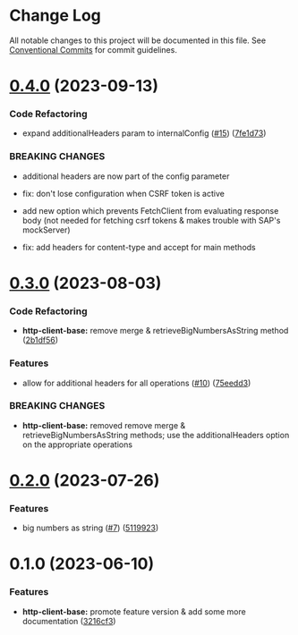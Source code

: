 # Change Log

All notable changes to this project will be documented in this file.
See [Conventional Commits](https://conventionalcommits.org) for commit guidelines.

# [0.4.0](https://github.com/odata2ts/http-client/compare/@odata2ts/http-client-base@0.3.0...@odata2ts/http-client-base@0.4.0) (2023-09-13)

### Code Refactoring

* expand additionalHeaders param to internalConfig ([#15](https://github.com/odata2ts/http-client/issues/15)) ([7fe1d73](https://github.com/odata2ts/http-client/commit/7fe1d73a7436f64b84a060bd1dbf9e121ef901ce))

### BREAKING CHANGES

* additional headers are now part of the config parameter

* fix: don't lose configuration when CSRF token is active

* add new option which prevents FetchClient from evaluating response body (not needed for fetching csrf tokens & makes trouble with SAP's mockServer)

* fix: add headers for content-type and accept for main methods

# [0.3.0](https://github.com/odata2ts/http-client/compare/@odata2ts/http-client-base@0.2.0...@odata2ts/http-client-base@0.3.0) (2023-08-03)

### Code Refactoring

* **http-client-base:** remove merge & retrieveBigNumbersAsString method ([2b1df56](https://github.com/odata2ts/http-client/commit/2b1df5677c42457430a968b3e61132818a83dc57))

### Features

* allow for additional headers for all operations ([#10](https://github.com/odata2ts/http-client/issues/10)) ([75eedd3](https://github.com/odata2ts/http-client/commit/75eedd3ebb8534188a5a644aee9e69e17f1f0c80))

### BREAKING CHANGES

* **http-client-base:** removed remove merge & retrieveBigNumbersAsString methods; use the additionalHeaders option on the appropriate operations

# [0.2.0](https://github.com/odata2ts/http-client/compare/@odata2ts/http-client-base@0.1.0...@odata2ts/http-client-base@0.2.0) (2023-07-26)

### Features

* big numbers as string ([#7](https://github.com/odata2ts/http-client/issues/7)) ([5119923](https://github.com/odata2ts/http-client/commit/5119923a79c2e61ca7762d5cba01fbac8e9ae759))

# 0.1.0 (2023-06-10)

### Features

* **http-client-base:** promote feature version & add some more documentation ([3216cf3](https://github.com/odata2ts/http-client/commit/3216cf34750732e9e3f064270351f56dac49e581))
